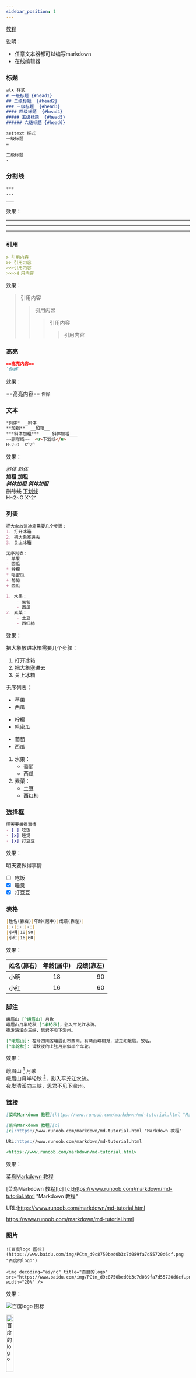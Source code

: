 ```yaml
---
sidebar_position: 1
---
```


[教程](https://www.w3cschool.cn/markdownyfsm/ "Markdown 语法说明")

说明：
- 任意文本器都可以编写markdown
- 在线编辑器


### 标题
```markdown
atx 样式
# 一级标题 {#head1}
## 二级标题  {#head2}
### 三级标题  {#head3}
#### 四级标题  {#head4}
##### 五级标题  {#head5}
###### 六级标题 {#head6}

settext 样式
一级标题
=

二级标题
-
```

### 分割线
```markdown
***
---
___
```
效果：

***
---
___

### 引用
```markdown
> 引用内容
>> 引用内容
>>>引用内容
>>>>引用内容
```
效果：

> 引用内容
>> 引用内容
>>>引用内容
>>>>引用内容

### 高亮
```markdown
==高亮内容==
`你好`
```
效果：

==高亮内容==
`你好`

### 文本
```markdown
*斜体*  _斜体_  
**加粗**  __加粗__  
***斜体加粗***  ___斜体加粗___  
~~删除线~~  <u>下划线</u>  
H~2~O  X^2^
```
效果：

*斜体*  _斜体_  
**加粗**  __加粗__  
***斜体加粗***  ___斜体加粗___  
~~删除线~~  <u>下划线</u>  
H~2~O  X^2^

### 列表
```markdown
把大象放进冰箱需要几个步骤：
1. 打开冰箱
2. 把大象塞进去
3. 关上冰箱

无序列表：  
- 苹果
- 西瓜
* 柠檬
* 哈密瓜
+ 葡萄
+ 西瓜

1. 水果：  
    - 葡萄
    - 西瓜
2. 素菜：
    - 土豆
    - 西红柿
```
效果：

把大象放进冰箱需要几个步骤：
1. 打开冰箱
2. 把大象塞进去
3. 关上冰箱

无序列表：  
- 苹果
- 西瓜
* 柠檬
* 哈密瓜
+ 葡萄
+ 西瓜

1. 水果：  
    - 葡萄
    - 西瓜
2. 素菜：
    - 土豆
    - 西红柿

### 选择框
```markdown
明天要做得事情
- [ ] 吃饭
- [x] 睡觉
- [x] 打豆豆
```
效果：

明天要做得事情
- [ ] 吃饭
- [x] 睡觉
- [x] 打豆豆

### 表格
```markdown
|姓名(靠右)|年龄(居中)|成绩(靠左)|
|:-|:-:|-:|
|小明|18|90|
|小红|16|60|
```
效果：

|姓名(靠右)|年龄(居中)|成绩(靠左)|
|:-|:-:|-:|
|小明|18|90|
|小红|16|60|

### 脚注
```markdown
峨眉山 [^峨眉山] 月歌  
峨眉山月半轮秋 [^半轮秋]，影入平羌江水流。    
夜发清溪向三峡，思君不见下渝州。  

[^峨眉山]: 在今四川省峨眉山市西南，有两山峰相对，望之如蛾眉，故名。
[^半轮秋]: 谓秋夜的上弦月形似半个车轮。
```
效果：

峨眉山 [^峨眉山] 月歌  
峨眉山月半轮秋 [^半轮秋]，影入平羌江水流。    
夜发清溪向三峡，思君不见下渝州。  

[^峨眉山]: 在今四川省峨眉山市西南，有两山峰相对，望之如蛾眉，故名。
[^半轮秋]: 谓秋夜的上弦月形似半个车轮。

### 链接
```markdown
[菜鸟Markdown 教程](https://www.runoob.com/markdown/md-tutorial.html "Markdown 教程")

[菜鸟Markdown 教程][c]
[c]:https://www.runoob.com/markdown/md-tutorial.html "Markdown 教程"

URL:https://www.runoob.com/markdown/md-tutorial.html
  
<https://www.runoob.com/markdown/md-tutorial.html>
```
效果：

[菜鸟Markdown 教程](https://www.runoob.com/markdown/md-tutorial.html "Markdown 教程")

[菜鸟Markdown 教程][c]
[c]:https://www.runoob.com/markdown/md-tutorial.html "Markdown 教程"

URL:https://www.runoob.com/markdown/md-tutorial.html

<https://www.runoob.com/markdown/md-tutorial.html>

### 图片
```
![百度logo 图标](https://www.baidu.com/img/PCtm_d9c8750bed0b3c7d089fa7d55720d6cf.png "百度的logo")

<img decoding="async" title="百度的logo" src="https://www.baidu.com/img/PCtm_d9c8750bed0b3c7d089fa7d55720d6cf.png" width="20%" />
```
效果：
 
![百度logo 图标](https://www.baidu.com/img/PCtm_d9c8750bed0b3c7d089fa7d55720d6cf.png "百度的logo")

<img decoding="async" title="百度的logo" src="https://www.baidu.com/img/PCtm_d9c8750bed0b3c7d089fa7d55720d6cf.png" width="20%" />

